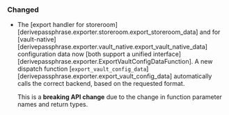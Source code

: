 ### Changed

  - The [export handler for storeroom][derivepassphrase.exporter.storeroom.export_storeroom_data] and for [vault-native][derivepassphrase.exporter.vault_native.export_vault_native_data] configuration data now [both support a unified interface][derivepassphrase.exporter.ExportVaultConfigDataFunction].
    A new dispatch function [`export_vault_config_data`][derivepassphrase.exporter.export_vault_config_data] automatically calls the correct backend, based on the requested format.

    This is a **breaking API change** due to the change in function parameter names and return types.
